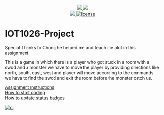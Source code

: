 <p align="center">
	<a href="https://github.com/GwGibson/IOT1026-Project/actions/workflows/ci.yml">
    <img src="https://github.com/GwGibson/IOT1026-Project/actions/workflows/ci.yml/badge.svg"/>
    </a>
	<a href="https://github.com/GwGibson/IOT1026-Project/actions/workflows/formatting.yml">
    <img src="https://github.com/GwGibson/IOT1026-Project/actions/workflows/formatting.yml/badge.svg"/>
	<br/>
    <a href="https://codecov.io/gh/GwGibson/IOT1026-Project" > 
    <img src="https://codecov.io/gh/GwGibson/IOT1026-Project/branch/main/graph/badge.svg?token=JS0857X5JD"/> 
	<img title="MIT License" alt="license" src="https://img.shields.io/badge/license-MIT-informational?style=flat-square">	
    </a>
</p>

# IOT1026-Project
        
Special Thanks to Chong he helped me and teach me alot in this assignment.
        
This is a game in which there is a player who got stuck in a room  with a swod and a monster we have to move the player by providing directions like north, south, east, west and player will move according to the commands we hava to find the swod and exit the room before the monster catch us.

[Assignment Instructions](docs/instructions.md)  
[How to start coding](docs/how-to-use.md)  
[How to update status badges](docs/how-to-update-badges.md)

[![ci](https://github.com/heyravnvir/IOT1026-Project/actions/workflows/ci.yml/badge.svg?branch=codespace-heyravnvir-turbo-spoon-r95xvw64g7xhxv9v)](https://github.com/heyravnvir/IOT1026-Project/actions/workflows/ci.yml)
